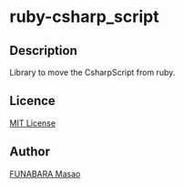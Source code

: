 ruby-csharp_script
====

## Description
Library to move the CsharpScript from ruby.

## Licence
[MIT License](https://github.com/masoo/ruby-csharp_script/blob/master/LICENSE)


## Author

[FUNABARA Masao](https://github.com/masoo/)

